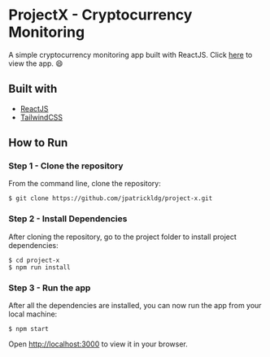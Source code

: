 # ProjectX - Cryptocurrency Monitoring
A simple cryptocurrency monitoring app built with ReactJS. Click [here](https://jpatrickldg.github.io/project-x/) to view the app. :smile:

## Built with
- [ReactJS](https://reactjs.org/)
- [TailwindCSS](https://tailwindcss.com/)

## How to Run
### Step 1 - Clone the repository
From the command line, clone the repository:
```
$ git clone https://github.com/jpatrickldg/project-x.git
```
### Step 2 - Install Dependencies
After cloning the repository, go to the project folder to install project dependencies:
```
$ cd project-x
$ npm run install
```

### Step 3 - Run the app
After all the dependencies are installed, you can now run the app from your local machine:
```
$ npm start
```
Open [http://localhost:3000](http://localhost:3000) to view it in your browser.
